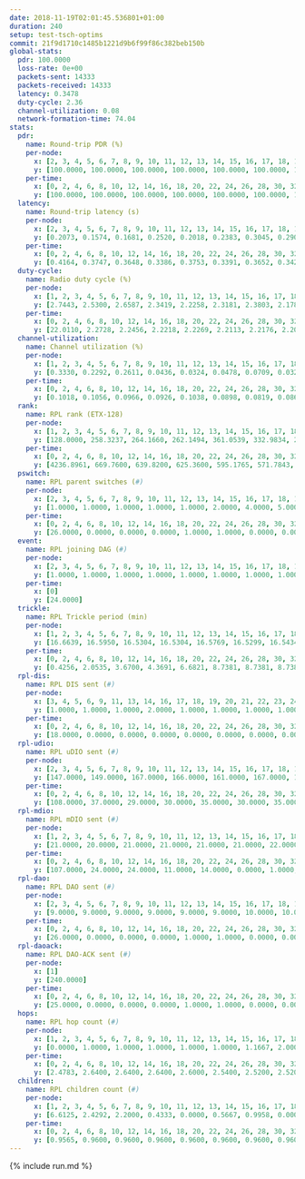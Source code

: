 ```yaml
---
date: 2018-11-19T02:01:45.536801+01:00
duration: 240
setup: test-tsch-optims
commit: 21f9d1710c1485b1221d9b6f99f86c382beb150b
global-stats:
  pdr: 100.0000
  loss-rate: 0e+00
  packets-sent: 14333
  packets-received: 14333
  latency: 0.3478
  duty-cycle: 2.36
  channel-utilization: 0.08
  network-formation-time: 74.04
stats:
  pdr:
    name: Round-trip PDR (%)
    per-node:
      x: [2, 3, 4, 5, 6, 7, 8, 9, 10, 11, 12, 13, 14, 15, 16, 17, 18, 19, 20, 21, 22, 23, 24, 25]
      y: [100.0000, 100.0000, 100.0000, 100.0000, 100.0000, 100.0000, 100.0000, 100.0000, 100.0000, 100.0000, 100.0000, 100.0000, 100.0000, 100.0000, 100.0000, 100.0000, 100.0000, 100.0000, 100.0000, 100.0000, 100.0000, 100.0000, 100.0000, 100.0000]
    per-time:
      x: [0, 2, 4, 6, 8, 10, 12, 14, 16, 18, 20, 22, 24, 26, 28, 30, 32, 34, 36, 38, 40, 42, 44, 46, 48, 50, 52, 54, 56, 58, 60, 62, 64, 66, 68, 70, 72, 74, 76, 78, 80, 82, 84, 86, 88, 90, 92, 94, 96, 98, 100, 102, 104, 106, 108, 110, 112, 114, 116, 118, 120, 122, 124, 126, 128, 130, 132, 134, 136, 138, 140, 142, 144, 146, 148, 150, 152, 154, 156, 158, 160, 162, 164, 166, 168, 170, 172, 174, 176, 178, 180, 182, 184, 186, 188, 190, 192, 194, 196, 198, 200, 202, 204, 206, 208, 210, 212, 214, 216, 218, 220, 222, 224, 226, 228, 230, 232, 234, 236, 238, 240]
      y: [100.0000, 100.0000, 100.0000, 100.0000, 100.0000, 100.0000, 100.0000, 100.0000, 100.0000, 100.0000, 100.0000, 100.0000, 100.0000, 100.0000, 100.0000, 100.0000, 100.0000, 100.0000, 100.0000, 100.0000, 100.0000, 100.0000, 100.0000, 100.0000, 100.0000, 100.0000, 100.0000, 100.0000, 100.0000, 100.0000, 100.0000, 100.0000, 100.0000, 100.0000, 100.0000, 100.0000, 100.0000, 100.0000, 100.0000, 100.0000, 100.0000, 100.0000, 100.0000, 100.0000, 100.0000, 100.0000, 100.0000, 100.0000, 100.0000, 100.0000, 100.0000, 100.0000, 100.0000, 100.0000, 100.0000, 100.0000, 100.0000, 100.0000, 100.0000, 100.0000, 100.0000, 100.0000, 100.0000, 100.0000, 100.0000, 100.0000, 100.0000, 100.0000, 100.0000, 100.0000, 100.0000, 100.0000, 100.0000, 100.0000, 100.0000, 100.0000, 100.0000, 100.0000, 100.0000, 100.0000, 100.0000, 100.0000, 100.0000, 100.0000, 100.0000, 100.0000, 100.0000, 100.0000, 100.0000, 100.0000, 100.0000, 100.0000, 100.0000, 100.0000, 100.0000, 100.0000, 100.0000, 100.0000, 100.0000, 100.0000, 100.0000, 100.0000, 100.0000, 100.0000, 100.0000, 100.0000, 100.0000, 100.0000, 100.0000, 100.0000, 100.0000, 100.0000, 100.0000, 100.0000, 100.0000, 100.0000, 100.0000, 100.0000, 100.0000, 100.0000, null]
  latency:
    name: Round-trip latency (s)
    per-node:
      x: [2, 3, 4, 5, 6, 7, 8, 9, 10, 11, 12, 13, 14, 15, 16, 17, 18, 19, 20, 21, 22, 23, 24, 25]
      y: [0.2073, 0.1574, 0.1681, 0.2520, 0.2018, 0.2383, 0.3045, 0.2905, 0.2791, 0.3408, 0.2806, 0.3434, 0.4523, 0.4459, 0.3207, 0.3110, 0.3669, 0.4787, 0.4777, 0.4788, 0.4048, 0.5309, 0.5405, 0.4739]
    per-time:
      x: [0, 2, 4, 6, 8, 10, 12, 14, 16, 18, 20, 22, 24, 26, 28, 30, 32, 34, 36, 38, 40, 42, 44, 46, 48, 50, 52, 54, 56, 58, 60, 62, 64, 66, 68, 70, 72, 74, 76, 78, 80, 82, 84, 86, 88, 90, 92, 94, 96, 98, 100, 102, 104, 106, 108, 110, 112, 114, 116, 118, 120, 122, 124, 126, 128, 130, 132, 134, 136, 138, 140, 142, 144, 146, 148, 150, 152, 154, 156, 158, 160, 162, 164, 166, 168, 170, 172, 174, 176, 178, 180, 182, 184, 186, 188, 190, 192, 194, 196, 198, 200, 202, 204, 206, 208, 210, 212, 214, 216, 218, 220, 222, 224, 226, 228, 230, 232, 234, 236, 238, 240]
      y: [0.4164, 0.3747, 0.3648, 0.3386, 0.3753, 0.3391, 0.3652, 0.3424, 0.3482, 0.3537, 0.3277, 0.3564, 0.3639, 0.3543, 0.3438, 0.3612, 0.3317, 0.3704, 0.3601, 0.3749, 0.3320, 0.3768, 0.3520, 0.3606, 0.3491, 0.3843, 0.3192, 0.3481, 0.3459, 0.3479, 0.3598, 0.3427, 0.3522, 0.3451, 0.3357, 0.3449, 0.3538, 0.3342, 0.3197, 0.3583, 0.3375, 0.3581, 0.3705, 0.3541, 0.3353, 0.3510, 0.3574, 0.3705, 0.3702, 0.3613, 0.3488, 0.3502, 0.3580, 0.3264, 0.3586, 0.3476, 0.3445, 0.3280, 0.3424, 0.3438, 0.3297, 0.3209, 0.3180, 0.3041, 0.3156, 0.3329, 0.3417, 0.3253, 0.3067, 0.2958, 0.3475, 0.3222, 0.3134, 0.3174, 0.3322, 0.3006, 0.3500, 0.3215, 0.3260, 0.3106, 0.3116, 0.3131, 0.3078, 0.3168, 0.3363, 0.3354, 0.3061, 0.3072, 0.3263, 0.3278, 0.3184, 0.3264, 0.2935, 0.3104, 0.3075, 0.3053, 0.3110, 0.3044, 0.3622, 0.3184, 0.3297, 0.3159, 0.3063, 0.3166, 0.3073, 0.3089, 0.3347, 0.3291, 0.3188, 0.5513, 0.4437, 0.3118, 0.3500, 0.3355, 0.3491, 0.6264, 0.6115, 0.6061, 0.4086, 0.3579, null]
  duty-cycle:
    name: Radio duty cycle (%)
    per-node:
      x: [1, 2, 3, 4, 5, 6, 7, 8, 9, 10, 11, 12, 13, 14, 15, 16, 17, 18, 19, 20, 21, 22, 23, 24, 25]
      y: [2.7443, 2.5300, 2.6587, 2.3419, 2.2258, 2.3181, 2.3803, 2.1789, 2.1682, 2.1590, 2.1954, 2.4034, 2.4907, 2.3064, 2.2661, 2.3562, 2.2954, 2.4843, 2.3957, 2.4831, 2.2817, 2.3509, 2.2517, 2.2629, 2.3593]
    per-time:
      x: [0, 2, 4, 6, 8, 10, 12, 14, 16, 18, 20, 22, 24, 26, 28, 30, 32, 34, 36, 38, 40, 42, 44, 46, 48, 50, 52, 54, 56, 58, 60, 62, 64, 66, 68, 70, 72, 74, 76, 78, 80, 82, 84, 86, 88, 90, 92, 94, 96, 98, 100, 102, 104, 106, 108, 110, 112, 114, 116, 118, 120, 122, 124, 126, 128, 130, 132, 134, 136, 138, 140, 142, 144, 146, 148, 150, 152, 154, 156, 158, 160, 162, 164, 166, 168, 170, 172, 174, 176, 178, 180, 182, 184, 186, 188, 190, 192, 194, 196, 198, 200, 202, 204, 206, 208, 210, 212, 214, 216, 218, 220, 222, 224, 226, 228, 230, 232, 234, 236, 238, 240]
      y: [22.0110, 2.2728, 2.2456, 2.2218, 2.2269, 2.2113, 2.2176, 2.2069, 2.2232, 2.2054, 2.1925, 2.1900, 2.1975, 2.2137, 2.2402, 2.1951, 2.1996, 2.2126, 2.2171, 2.2068, 2.2076, 2.2027, 2.2036, 2.1874, 2.2124, 2.2022, 2.1915, 2.1832, 2.2002, 2.1849, 2.1856, 2.2012, 2.1839, 2.2070, 2.2010, 2.1693, 2.2005, 2.1804, 2.1835, 2.4652, 2.2515, 2.2972, 2.3788, 2.2208, 2.1763, 2.1892, 2.2075, 2.2090, 2.1853, 2.2141, 2.2118, 2.2134, 2.2001, 2.1909, 2.1928, 2.2002, 2.1949, 2.1933, 2.2014, 2.2077, 2.1936, 2.1916, 2.1793, 2.1951, 2.1799, 2.1962, 2.2102, 2.2087, 2.1802, 2.1771, 2.1717, 2.2036, 2.1857, 2.1684, 2.1896, 2.1988, 2.1872, 2.1893, 2.1976, 2.1970, 2.1813, 2.1752, 2.1773, 2.2048, 2.1752, 2.1955, 2.1783, 2.1749, 2.1994, 2.1864, 2.2023, 2.1790, 2.1801, 2.1814, 2.1911, 2.1791, 2.1785, 2.1709, 2.1793, 2.1856, 2.1732, 2.1845, 2.1931, 2.1740, 2.1892, 2.1921, 2.1876, 2.1784, 2.1796, 2.1897, 2.1818, 2.1793, 2.1697, 2.1831, 2.1676, 2.1711, 2.1819, 2.1885, 2.1664, 2.1719, null]
  channel-utilization:
    name: Channel utilization (%)
    per-node:
      x: [1, 2, 3, 4, 5, 6, 7, 8, 9, 10, 11, 12, 13, 14, 15, 16, 17, 18, 19, 20, 21, 22, 23, 24, 25]
      y: [0.3330, 0.2292, 0.2611, 0.0436, 0.0324, 0.0478, 0.0709, 0.0329, 0.0324, 0.0523, 0.0314, 0.1135, 0.1032, 0.0313, 0.0771, 0.0798, 0.0896, 0.1151, 0.0384, 0.0328, 0.0440, 0.0381, 0.0328, 0.0309, 0.0317]
    per-time:
      x: [0, 2, 4, 6, 8, 10, 12, 14, 16, 18, 20, 22, 24, 26, 28, 30, 32, 34, 36, 38, 40, 42, 44, 46, 48, 50, 52, 54, 56, 58, 60, 62, 64, 66, 68, 70, 72, 74, 76, 78, 80, 82, 84, 86, 88, 90, 92, 94, 96, 98, 100, 102, 104, 106, 108, 110, 112, 114, 116, 118, 120, 122, 124, 126, 128, 130, 132, 134, 136, 138, 140, 142, 144, 146, 148, 150, 152, 154, 156, 158, 160, 162, 164, 166, 168, 170, 172, 174, 176, 178, 180, 182, 184, 186, 188, 190, 192, 194, 196, 198, 200, 202, 204, 206, 208, 210, 212, 214, 216, 218, 220, 222, 224, 226, 228, 230, 232, 234, 236, 238, 240]
      y: [0.1018, 0.1056, 0.0966, 0.0926, 0.1038, 0.0898, 0.0819, 0.0868, 0.0912, 0.0951, 0.0848, 0.0827, 0.0868, 0.0914, 0.0945, 0.0867, 0.0890, 0.0892, 0.0944, 0.0888, 0.0880, 0.0882, 0.0876, 0.0820, 0.0897, 0.0867, 0.0810, 0.0807, 0.0862, 0.0808, 0.0831, 0.0864, 0.0800, 0.0837, 0.0842, 0.0781, 0.0857, 0.0797, 0.0815, 0.1619, 0.0294, 0.0517, 0.0958, 0.0886, 0.0798, 0.0842, 0.0883, 0.0889, 0.0846, 0.0911, 0.0885, 0.0882, 0.0841, 0.0851, 0.0842, 0.0865, 0.0857, 0.0841, 0.0840, 0.0868, 0.0849, 0.0834, 0.0809, 0.0845, 0.0789, 0.0854, 0.0862, 0.0848, 0.0772, 0.0783, 0.0757, 0.0862, 0.0804, 0.0750, 0.0808, 0.0833, 0.0790, 0.0801, 0.0836, 0.0845, 0.0778, 0.0775, 0.0776, 0.0850, 0.0774, 0.0836, 0.0768, 0.0760, 0.0851, 0.0804, 0.0858, 0.0796, 0.0778, 0.0787, 0.0806, 0.0782, 0.0771, 0.0770, 0.0787, 0.0812, 0.0764, 0.0806, 0.0810, 0.0773, 0.0807, 0.0820, 0.0817, 0.0783, 0.0786, 0.0842, 0.0802, 0.0800, 0.0765, 0.0817, 0.0777, 0.0787, 0.0811, 0.0840, 0.0746, 0.0762, null]
  rank:
    name: RPL rank (ETX-128)
    per-node:
      x: [1, 2, 3, 4, 5, 6, 7, 8, 9, 10, 11, 12, 13, 14, 15, 16, 17, 18, 19, 20, 21, 22, 23, 24, 25]
      y: [128.0000, 258.3237, 264.1660, 262.1494, 361.0539, 332.9834, 293.5909, 447.4590, 463.3429, 391.1074, 785.2327, 413.2469, 411.1322, 591.6367, 557.2129, 553.1497, 437.2231, 577.0329, 634.1148, 959.7500, 699.4073, 647.1469, 755.6667, 999.8130, 976.1475]
    per-time:
      x: [0, 2, 4, 6, 8, 10, 12, 14, 16, 18, 20, 22, 24, 26, 28, 30, 32, 34, 36, 38, 40, 42, 44, 46, 48, 50, 52, 54, 56, 58, 60, 62, 64, 66, 68, 70, 72, 74, 76, 78, 80, 82, 84, 86, 88, 90, 92, 94, 96, 98, 100, 102, 104, 106, 108, 110, 112, 114, 116, 118, 120, 122, 124, 126, 128, 130, 132, 134, 136, 138, 140, 142, 144, 146, 148, 150, 152, 154, 156, 158, 160, 162, 164, 166, 168, 170, 172, 174, 176, 178, 180, 182, 184, 186, 188, 190, 192, 194, 196, 198, 200, 202, 204, 206, 208, 210, 212, 214, 216, 218, 220, 222, 224, 226, 228, 230, 232, 234, 236, 238, 240]
      y: [4236.8961, 669.7600, 639.8200, 625.3600, 595.1765, 571.7843, 579.3600, 588.0400, 575.1800, 573.5098, 572.8235, 568.8800, 575.7647, 548.3077, 543.8000, 544.6000, 550.3800, 543.0800, 542.8868, 519.9600, 519.5385, 529.9412, 532.0588, 507.3462, 485.2600, 483.5600, 476.7308, 475.7600, 477.8039, 492.1600, 482.3800, 481.7200, 476.0200, 485.7800, 471.7255, 470.2549, 468.6800, 468.6200, 477.9600, 510.7810, 564.9031, 549.5841, 553.8565, 503.0000, 481.7200, 481.7170, 472.0800, 473.1200, 472.2745, 476.0200, 478.0196, 479.0962, 465.3922, 458.3000, 469.1569, 466.7647, 458.3800, 458.5200, 458.3654, 457.3137, 461.4706, 458.1569, 476.2000, 465.5490, 465.3600, 458.1509, 464.0784, 460.7400, 457.3800, 458.1200, 459.2200, 460.9615, 455.2800, 451.5200, 440.0400, 439.5800, 442.4000, 438.8200, 435.8800, 443.1346, 437.9200, 440.8627, 434.2600, 444.1600, 437.8600, 441.5400, 447.0200, 456.8000, 455.9608, 449.9200, 455.0600, 453.5192, 443.8200, 438.4600, 441.1400, 439.0200, 439.5600, 445.5400, 447.9800, 447.9615, 452.5200, 457.5400, 463.1765, 456.6400, 459.9800, 459.4808, 449.9800, 446.0800, 449.8462, 446.7000, 446.0000, 438.0196, 439.6000, 443.9400, 448.2200, 448.7600, 449.3462, 440.6000, 441.2800, 438.0800, null]
  pswitch:
    name: RPL parent switches (#)
    per-node:
      x: [2, 3, 4, 5, 6, 7, 8, 9, 10, 11, 12, 13, 14, 15, 16, 17, 18, 19, 20, 21, 22, 23, 24, 25]
      y: [1.0000, 1.0000, 1.0000, 1.0000, 1.0000, 2.0000, 4.0000, 5.0000, 2.0000, 4.0000, 3.0000, 2.0000, 5.0000, 9.0000, 4.0000, 2.0000, 3.0000, 4.0000, 8.0000, 8.0000, 5.0000, 6.0000, 6.0000, 4.0000]
    per-time:
      x: [0, 2, 4, 6, 8, 10, 12, 14, 16, 18, 20, 22, 24, 26, 28, 30, 32, 34, 36, 38, 40, 42, 44, 46, 48, 50, 52, 54, 56, 58, 60, 62, 64, 66, 68, 70, 72, 74, 76, 78, 80, 82, 84, 86, 88, 90, 92, 94, 96, 98, 100, 102, 104, 106, 108, 110, 112, 114, 116, 118, 120, 122, 124, 126, 128, 130, 132, 134, 136, 138, 140, 142, 144, 146, 148, 150, 152, 154, 156, 158, 160, 162, 164, 166, 168, 170, 172, 174, 176, 178, 180, 182, 184, 186, 188, 190, 192, 194, 196, 198, 200, 202, 204, 206, 208, 210, 212, 214, 216, 218, 220, 222, 224, 226, 228, 230, 232]
      y: [26.0000, 0.0000, 0.0000, 0.0000, 1.0000, 1.0000, 0.0000, 0.0000, 0.0000, 1.0000, 1.0000, 0.0000, 1.0000, 2.0000, 0.0000, 0.0000, 0.0000, 0.0000, 3.0000, 0.0000, 2.0000, 1.0000, 1.0000, 2.0000, 0.0000, 0.0000, 2.0000, 0.0000, 1.0000, 0.0000, 0.0000, 0.0000, 0.0000, 0.0000, 1.0000, 1.0000, 0.0000, 0.0000, 0.0000, 1.0000, 0.0000, 0.0000, 0.0000, 4.0000, 0.0000, 3.0000, 0.0000, 0.0000, 1.0000, 0.0000, 1.0000, 2.0000, 1.0000, 0.0000, 1.0000, 1.0000, 0.0000, 0.0000, 2.0000, 1.0000, 1.0000, 1.0000, 0.0000, 1.0000, 0.0000, 3.0000, 1.0000, 0.0000, 0.0000, 0.0000, 0.0000, 2.0000, 0.0000, 0.0000, 0.0000, 0.0000, 0.0000, 0.0000, 0.0000, 2.0000, 0.0000, 1.0000, 0.0000, 0.0000, 0.0000, 0.0000, 0.0000, 0.0000, 1.0000, 0.0000, 0.0000, 2.0000, 0.0000, 0.0000, 0.0000, 0.0000, 0.0000, 0.0000, 0.0000, 2.0000, 0.0000, 0.0000, 1.0000, 0.0000, 0.0000, 2.0000, 0.0000, 0.0000, 2.0000, 0.0000, 1.0000, 1.0000, 0.0000, 0.0000, 0.0000, 0.0000, 2.0000]
  event:
    name: RPL joining DAG (#)
    per-node:
      x: [2, 3, 4, 5, 6, 7, 8, 9, 10, 11, 12, 13, 14, 15, 16, 17, 18, 19, 20, 21, 22, 23, 24, 25]
      y: [1.0000, 1.0000, 1.0000, 1.0000, 1.0000, 1.0000, 1.0000, 1.0000, 1.0000, 1.0000, 1.0000, 1.0000, 1.0000, 1.0000, 1.0000, 1.0000, 1.0000, 1.0000, 1.0000, 1.0000, 1.0000, 1.0000, 1.0000, 1.0000]
    per-time:
      x: [0]
      y: [24.0000]
  trickle:
    name: RPL Trickle period (min)
    per-node:
      x: [1, 2, 3, 4, 5, 6, 7, 8, 9, 10, 11, 12, 13, 14, 15, 16, 17, 18, 19, 20, 21, 22, 23, 24, 25]
      y: [16.6639, 16.5950, 16.5304, 16.5304, 16.5769, 16.5299, 16.5434, 16.5868, 16.5548, 16.5795, 16.4032, 16.5472, 16.4751, 16.5453, 16.4909, 17.3463, 16.4977, 16.5382, 16.5345, 16.5497, 16.5571, 16.5453, 16.5444, 16.5422, 16.5345]
    per-time:
      x: [0, 2, 4, 6, 8, 10, 12, 14, 16, 18, 20, 22, 24, 26, 28, 30, 32, 34, 36, 38, 40, 42, 44, 46, 48, 50, 52, 54, 56, 58, 60, 62, 64, 66, 68, 70, 72, 74, 76, 78, 80, 82, 84, 86, 88, 90, 92, 94, 96, 98, 100, 102, 104, 106, 108, 110, 112, 114, 116, 118, 120, 122, 124, 126, 128, 130, 132, 134, 136, 138, 140, 142, 144, 146, 148, 150, 152, 154, 156, 158, 160, 162, 164, 166, 168, 170, 172, 174, 176, 178, 180, 182, 184, 186, 188, 190, 192, 194, 196, 198, 200, 202, 204, 206, 208, 210, 212, 214, 216, 218, 220, 222, 224, 226, 228, 230, 232, 234, 236, 238, 240]
      y: [0.4256, 2.0535, 3.6700, 4.3691, 6.6821, 8.7381, 8.7381, 8.7381, 9.6119, 17.4763, 17.4763, 17.4763, 17.4763, 17.4763, 17.4763, 17.4763, 17.4763, 17.4763, 17.4763, 17.4763, 17.4763, 17.4763, 17.4763, 17.4763, 17.4763, 17.4763, 17.4763, 17.4763, 17.4763, 17.4763, 17.4763, 17.4763, 17.4763, 17.4763, 17.4763, 17.4763, 17.4763, 17.4763, 17.4763, 17.4763, 17.4763, 17.4763, 17.4763, 17.4763, 17.4763, 17.4763, 17.4763, 17.4763, 17.4763, 17.4763, 17.4763, 17.4763, 17.4763, 17.4763, 17.4763, 17.4763, 17.4763, 17.4763, 17.4763, 17.4763, 17.4763, 17.4763, 17.4763, 17.4763, 17.4763, 17.4763, 17.4763, 17.4763, 17.4763, 17.4763, 17.4763, 17.4763, 17.4763, 17.4763, 17.4763, 17.4763, 17.4763, 17.4763, 17.4763, 17.4763, 17.4763, 17.4763, 17.4763, 17.4763, 17.4763, 17.4763, 17.4763, 17.4763, 17.4763, 17.4763, 17.4763, 17.4763, 17.4763, 17.4763, 17.4763, 17.4763, 17.4763, 17.4763, 17.4763, 17.4763, 17.4763, 17.4763, 17.4763, 17.4763, 17.4763, 17.4763, 17.4763, 17.4763, 17.4763, 17.4763, 17.4763, 17.4763, 17.4763, 17.4763, 17.4763, 17.4763, 17.4763, 17.4763, 17.4763, 17.4763, null]
  rpl-dis:
    name: RPL DIS sent (#)
    per-node:
      x: [3, 4, 5, 6, 9, 11, 13, 14, 16, 17, 18, 19, 20, 21, 22, 23, 24, 25]
      y: [1.0000, 1.0000, 1.0000, 2.0000, 1.0000, 1.0000, 1.0000, 1.0000, 4.0000, 1.0000, 1.0000, 1.0000, 1.0000, 1.0000, 1.0000, 1.0000, 1.0000, 1.0000]
    per-time:
      x: [0, 2, 4, 6, 8, 10, 12, 14, 16, 18, 20, 22, 24, 26, 28, 30, 32, 34, 36, 38, 40, 42, 44, 46, 48, 50, 52, 54, 56, 58, 60, 62, 64, 66, 68, 70, 72, 74, 76, 78, 80, 82, 84]
      y: [18.0000, 0.0000, 0.0000, 0.0000, 0.0000, 0.0000, 0.0000, 0.0000, 0.0000, 0.0000, 0.0000, 0.0000, 0.0000, 0.0000, 0.0000, 0.0000, 0.0000, 0.0000, 0.0000, 0.0000, 0.0000, 0.0000, 0.0000, 0.0000, 0.0000, 0.0000, 0.0000, 0.0000, 0.0000, 0.0000, 0.0000, 0.0000, 0.0000, 0.0000, 0.0000, 0.0000, 0.0000, 0.0000, 0.0000, 0.0000, 1.0000, 2.0000, 1.0000]
  rpl-udio:
    name: RPL uDIO sent (#)
    per-node:
      x: [2, 3, 4, 5, 6, 7, 8, 9, 10, 11, 12, 13, 14, 15, 16, 17, 18, 19, 20, 21, 22, 23, 24, 25]
      y: [147.0000, 149.0000, 167.0000, 166.0000, 161.0000, 167.0000, 166.0000, 165.0000, 161.0000, 169.0000, 160.0000, 165.0000, 168.0000, 162.0000, 179.0000, 170.0000, 145.0000, 167.0000, 171.0000, 170.0000, 169.0000, 171.0000, 172.0000, 170.0000]
    per-time:
      x: [0, 2, 4, 6, 8, 10, 12, 14, 16, 18, 20, 22, 24, 26, 28, 30, 32, 34, 36, 38, 40, 42, 44, 46, 48, 50, 52, 54, 56, 58, 60, 62, 64, 66, 68, 70, 72, 74, 76, 78, 80, 82, 84, 86, 88, 90, 92, 94, 96, 98, 100, 102, 104, 106, 108, 110, 112, 114, 116, 118, 120, 122, 124, 126, 128, 130, 132, 134, 136, 138, 140, 142, 144, 146, 148, 150, 152, 154, 156, 158, 160, 162, 164, 166, 168, 170, 172, 174, 176, 178, 180, 182, 184, 186, 188, 190, 192, 194, 196, 198, 200, 202, 204, 206, 208, 210, 212, 214, 216, 218, 220, 222, 224, 226, 228, 230, 232, 234, 236, 238, 240]
      y: [108.0000, 37.0000, 29.0000, 30.0000, 35.0000, 30.0000, 35.0000, 31.0000, 31.0000, 32.0000, 34.0000, 29.0000, 26.0000, 34.0000, 30.0000, 36.0000, 32.0000, 30.0000, 32.0000, 27.0000, 28.0000, 32.0000, 34.0000, 38.0000, 28.0000, 27.0000, 28.0000, 33.0000, 28.0000, 36.0000, 30.0000, 34.0000, 34.0000, 32.0000, 29.0000, 28.0000, 35.0000, 33.0000, 34.0000, 34.0000, 44.0000, 35.0000, 30.0000, 34.0000, 34.0000, 32.0000, 33.0000, 31.0000, 35.0000, 31.0000, 34.0000, 30.0000, 32.0000, 33.0000, 35.0000, 34.0000, 35.0000, 29.0000, 28.0000, 31.0000, 35.0000, 33.0000, 35.0000, 31.0000, 36.0000, 31.0000, 34.0000, 34.0000, 28.0000, 35.0000, 25.0000, 34.0000, 32.0000, 29.0000, 31.0000, 32.0000, 35.0000, 28.0000, 34.0000, 34.0000, 34.0000, 32.0000, 34.0000, 31.0000, 34.0000, 32.0000, 28.0000, 40.0000, 29.0000, 33.0000, 32.0000, 34.0000, 34.0000, 30.0000, 37.0000, 28.0000, 35.0000, 30.0000, 32.0000, 34.0000, 28.0000, 36.0000, 35.0000, 33.0000, 36.0000, 33.0000, 30.0000, 36.0000, 28.0000, 33.0000, 34.0000, 36.0000, 30.0000, 35.0000, 29.0000, 34.0000, 27.0000, 31.0000, 36.0000, 32.0000, 3.0000]
  rpl-mdio:
    name: RPL mDIO sent (#)
    per-node:
      x: [1, 2, 3, 4, 5, 6, 7, 8, 9, 10, 11, 12, 13, 14, 15, 16, 17, 18, 19, 20, 21, 22, 23, 24, 25]
      y: [21.0000, 20.0000, 21.0000, 21.0000, 21.0000, 21.0000, 22.0000, 21.0000, 20.0000, 20.0000, 21.0000, 22.0000, 20.0000, 20.0000, 22.0000, 22.0000, 20.0000, 21.0000, 20.0000, 21.0000, 21.0000, 20.0000, 21.0000, 20.0000, 20.0000]
    per-time:
      x: [0, 2, 4, 6, 8, 10, 12, 14, 16, 18, 20, 22, 24, 26, 28, 30, 32, 34, 36, 38, 40, 42, 44, 46, 48, 50, 52, 54, 56, 58, 60, 62, 64, 66, 68, 70, 72, 74, 76, 78, 80, 82, 84, 86, 88, 90, 92, 94, 96, 98, 100, 102, 104, 106, 108, 110, 112, 114, 116, 118, 120, 122, 124, 126, 128, 130, 132, 134, 136, 138, 140, 142, 144, 146, 148, 150, 152, 154, 156, 158, 160, 162, 164, 166, 168, 170, 172, 174, 176, 178, 180, 182, 184, 186, 188, 190, 192, 194, 196, 198, 200, 202, 204, 206, 208, 210, 212, 214, 216, 218, 220, 222, 224, 226, 228, 230, 232, 234, 236, 238, 240]
      y: [107.0000, 24.0000, 24.0000, 11.0000, 14.0000, 0.0000, 1.0000, 9.0000, 15.0000, 0.0000, 0.0000, 0.0000, 0.0000, 6.0000, 8.0000, 5.0000, 2.0000, 4.0000, 0.0000, 0.0000, 0.0000, 0.0000, 4.0000, 6.0000, 8.0000, 6.0000, 1.0000, 0.0000, 0.0000, 0.0000, 1.0000, 2.0000, 4.0000, 9.0000, 7.0000, 2.0000, 0.0000, 0.0000, 0.0000, 3.0000, 10.0000, 6.0000, 5.0000, 1.0000, 0.0000, 0.0000, 1.0000, 0.0000, 2.0000, 4.0000, 6.0000, 8.0000, 4.0000, 0.0000, 0.0000, 0.0000, 1.0000, 5.0000, 3.0000, 8.0000, 6.0000, 2.0000, 0.0000, 0.0000, 0.0000, 0.0000, 7.0000, 10.0000, 5.0000, 2.0000, 1.0000, 0.0000, 0.0000, 0.0000, 6.0000, 8.0000, 3.0000, 5.0000, 3.0000, 0.0000, 1.0000, 0.0000, 0.0000, 5.0000, 4.0000, 6.0000, 7.0000, 2.0000, 1.0000, 0.0000, 0.0000, 0.0000, 5.0000, 6.0000, 6.0000, 5.0000, 2.0000, 0.0000, 0.0000, 0.0000, 2.0000, 3.0000, 6.0000, 4.0000, 8.0000, 2.0000, 0.0000, 0.0000, 0.0000, 2.0000, 7.0000, 7.0000, 6.0000, 3.0000, 0.0000, 0.0000, 0.0000, 0.0000, 9.0000, 5.0000, 0.0000]
  rpl-dao:
    name: RPL DAO sent (#)
    per-node:
      x: [2, 3, 4, 5, 6, 7, 8, 9, 10, 11, 12, 13, 14, 15, 16, 17, 18, 19, 20, 21, 22, 23, 24, 25]
      y: [9.0000, 9.0000, 9.0000, 9.0000, 9.0000, 9.0000, 10.0000, 10.0000, 9.0000, 10.0000, 9.0000, 10.0000, 10.0000, 13.0000, 10.0000, 9.0000, 9.0000, 10.0000, 11.0000, 12.0000, 11.0000, 11.0000, 13.0000, 11.0000]
    per-time:
      x: [0, 2, 4, 6, 8, 10, 12, 14, 16, 18, 20, 22, 24, 26, 28, 30, 32, 34, 36, 38, 40, 42, 44, 46, 48, 50, 52, 54, 56, 58, 60, 62, 64, 66, 68, 70, 72, 74, 76, 78, 80, 82, 84, 86, 88, 90, 92, 94, 96, 98, 100, 102, 104, 106, 108, 110, 112, 114, 116, 118, 120, 122, 124, 126, 128, 130, 132, 134, 136, 138, 140, 142, 144, 146, 148, 150, 152, 154, 156, 158, 160, 162, 164, 166, 168, 170, 172, 174, 176, 178, 180, 182, 184, 186, 188, 190, 192, 194, 196, 198, 200, 202, 204, 206, 208, 210, 212, 214, 216, 218, 220, 222, 224, 226, 228, 230, 232, 234, 236, 238]
      y: [26.0000, 0.0000, 0.0000, 0.0000, 1.0000, 1.0000, 0.0000, 0.0000, 0.0000, 1.0000, 1.0000, 0.0000, 1.0000, 2.0000, 19.0000, 0.0000, 0.0000, 0.0000, 4.0000, 1.0000, 2.0000, 1.0000, 1.0000, 2.0000, 1.0000, 0.0000, 2.0000, 0.0000, 9.0000, 2.0000, 0.0000, 0.0000, 1.0000, 2.0000, 4.0000, 1.0000, 1.0000, 1.0000, 2.0000, 1.0000, 1.0000, 1.0000, 3.0000, 8.0000, 0.0000, 3.0000, 0.0000, 1.0000, 3.0000, 1.0000, 1.0000, 4.0000, 2.0000, 0.0000, 2.0000, 2.0000, 0.0000, 7.0000, 3.0000, 3.0000, 1.0000, 2.0000, 1.0000, 2.0000, 1.0000, 5.0000, 1.0000, 1.0000, 0.0000, 2.0000, 0.0000, 8.0000, 1.0000, 2.0000, 0.0000, 1.0000, 0.0000, 2.0000, 2.0000, 6.0000, 1.0000, 2.0000, 0.0000, 2.0000, 0.0000, 4.0000, 3.0000, 1.0000, 2.0000, 0.0000, 1.0000, 3.0000, 3.0000, 2.0000, 3.0000, 1.0000, 0.0000, 0.0000, 2.0000, 2.0000, 5.0000, 1.0000, 3.0000, 0.0000, 1.0000, 5.0000, 2.0000, 1.0000, 4.0000, 1.0000, 1.0000, 1.0000, 1.0000, 1.0000, 4.0000, 2.0000, 2.0000, 1.0000, 1.0000, 0.0000]
  rpl-daoack:
    name: RPL DAO-ACK sent (#)
    per-node:
      x: [1]
      y: [240.0000]
    per-time:
      x: [0, 2, 4, 6, 8, 10, 12, 14, 16, 18, 20, 22, 24, 26, 28, 30, 32, 34, 36, 38, 40, 42, 44, 46, 48, 50, 52, 54, 56, 58, 60, 62, 64, 66, 68, 70, 72, 74, 76, 78, 80, 82, 84, 86, 88, 90, 92, 94, 96, 98, 100, 102, 104, 106, 108, 110, 112, 114, 116, 118, 120, 122, 124, 126, 128, 130, 132, 134, 136, 138, 140, 142, 144, 146, 148, 150, 152, 154, 156, 158, 160, 162, 164, 166, 168, 170, 172, 174, 176, 178, 180, 182, 184, 186, 188, 190, 192, 194, 196, 198, 200, 202, 204, 206, 208, 210, 212, 214, 216, 218, 220, 222, 224, 226, 228, 230, 232, 234, 236, 238]
      y: [25.0000, 0.0000, 0.0000, 0.0000, 1.0000, 1.0000, 0.0000, 0.0000, 0.0000, 2.0000, 0.0000, 0.0000, 1.0000, 2.0000, 18.0000, 0.0000, 0.0000, 0.0000, 4.0000, 1.0000, 2.0000, 1.0000, 1.0000, 2.0000, 1.0000, 0.0000, 2.0000, 0.0000, 9.0000, 2.0000, 0.0000, 0.0000, 1.0000, 2.0000, 4.0000, 1.0000, 1.0000, 1.0000, 2.0000, 1.0000, 1.0000, 1.0000, 3.0000, 8.0000, 0.0000, 3.0000, 0.0000, 1.0000, 3.0000, 1.0000, 2.0000, 3.0000, 2.0000, 0.0000, 2.0000, 2.0000, 0.0000, 7.0000, 3.0000, 3.0000, 1.0000, 2.0000, 1.0000, 2.0000, 1.0000, 5.0000, 1.0000, 1.0000, 0.0000, 2.0000, 0.0000, 8.0000, 1.0000, 2.0000, 0.0000, 1.0000, 0.0000, 2.0000, 2.0000, 6.0000, 1.0000, 2.0000, 0.0000, 2.0000, 0.0000, 4.0000, 3.0000, 1.0000, 2.0000, 0.0000, 1.0000, 3.0000, 3.0000, 2.0000, 3.0000, 1.0000, 0.0000, 0.0000, 2.0000, 3.0000, 4.0000, 1.0000, 3.0000, 0.0000, 1.0000, 5.0000, 2.0000, 1.0000, 4.0000, 1.0000, 1.0000, 1.0000, 1.0000, 1.0000, 4.0000, 2.0000, 2.0000, 1.0000, 1.0000, 0.0000]
  hops:
    name: RPL hop count (#)
    per-node:
      x: [1, 2, 3, 4, 5, 6, 7, 8, 9, 10, 11, 12, 13, 14, 15, 16, 17, 18, 19, 20, 21, 22, 23, 24, 25]
      y: [0.0000, 1.0000, 1.0000, 1.0000, 1.0000, 1.0000, 1.1667, 2.0000, 2.0000, 1.2208, 2.1917, 2.0000, 2.0750, 3.1125, 3.0000, 2.1083, 2.0458, 3.0833, 3.2971, 3.6946, 3.5458, 3.2167, 4.2167, 4.1674, 4.0795]
    per-time:
      x: [0, 2, 4, 6, 8, 10, 12, 14, 16, 18, 20, 22, 24, 26, 28, 30, 32, 34, 36, 38, 40, 42, 44, 46, 48, 50, 52, 54, 56, 58, 60, 62, 64, 66, 68, 70, 72, 74, 76, 78, 80, 82, 84, 86, 88, 90, 92, 94, 96, 98, 100, 102, 104, 106, 108, 110, 112, 114, 116, 118, 120, 122, 124, 126, 128, 130, 132, 134, 136, 138, 140, 142, 144, 146, 148, 150, 152, 154, 156, 158, 160, 162, 164, 166, 168, 170, 172, 174, 176, 178, 180, 182, 184, 186, 188, 190, 192, 194, 196, 198, 200, 202, 204, 206, 208, 210, 212, 214, 216, 218, 220, 222, 224, 226, 228, 230, 232, 234, 236, 238]
      y: [2.4783, 2.6400, 2.6400, 2.6400, 2.6000, 2.5400, 2.5200, 2.5200, 2.5200, 2.5000, 2.3200, 2.3200, 2.3200, 2.3200, 2.3200, 2.3200, 2.3200, 2.3200, 2.3200, 2.3200, 2.2800, 2.3000, 2.3400, 2.3200, 2.3600, 2.3600, 2.3400, 2.3200, 2.3200, 2.3200, 2.3200, 2.3200, 2.3200, 2.3200, 2.3200, 2.2800, 2.2800, 2.2800, 2.2800, 2.3200, 2.3600, 2.3600, 2.3600, 2.3800, 2.4000, 2.4200, 2.5200, 2.5200, 2.5200, 2.5200, 2.5200, 2.4600, 2.4000, 2.3600, 2.3400, 2.3600, 2.3600, 2.3600, 2.3200, 2.3200, 2.3000, 2.2400, 2.2000, 2.1800, 2.1600, 2.1600, 2.1800, 2.2000, 2.2000, 2.2000, 2.2000, 2.2000, 2.2400, 2.2400, 2.2400, 2.2400, 2.2400, 2.2400, 2.2400, 2.2200, 2.1600, 2.1600, 2.1600, 2.1600, 2.1600, 2.1600, 2.1600, 2.1600, 2.1600, 2.1600, 2.1600, 2.1600, 2.1600, 2.1600, 2.1600, 2.1600, 2.1600, 2.1600, 2.1600, 2.1600, 2.1600, 2.1600, 2.1600, 2.1600, 2.1600, 2.1800, 2.2000, 2.2000, 2.2000, 2.2000, 2.2000, 2.2000, 2.2000, 2.2000, 2.2000, 2.2000, 2.2000, 2.2000, 2.2000, 2.2000]
  children:
    name: RPL children count (#)
    per-node:
      x: [1, 2, 3, 4, 5, 6, 7, 8, 9, 10, 11, 12, 13, 14, 15, 16, 17, 18, 19, 20, 21, 22, 23, 24, 25]
      y: [6.6125, 2.4292, 2.2000, 0.4333, 0.0000, 0.5667, 0.9958, 0.0000, 0.0000, 0.5708, 0.0000, 1.2542, 1.1625, 0.0000, 0.9833, 2.3917, 0.6667, 2.7708, 0.2469, 0.0628, 0.3792, 0.2167, 0.0417, 0.0000, 0.0000]
    per-time:
      x: [0, 2, 4, 6, 8, 10, 12, 14, 16, 18, 20, 22, 24, 26, 28, 30, 32, 34, 36, 38, 40, 42, 44, 46, 48, 50, 52, 54, 56, 58, 60, 62, 64, 66, 68, 70, 72, 74, 76, 78, 80, 82, 84, 86, 88, 90, 92, 94, 96, 98, 100, 102, 104, 106, 108, 110, 112, 114, 116, 118, 120, 122, 124, 126, 128, 130, 132, 134, 136, 138, 140, 142, 144, 146, 148, 150, 152, 154, 156, 158, 160, 162, 164, 166, 168, 170, 172, 174, 176, 178, 180, 182, 184, 186, 188, 190, 192, 194, 196, 198, 200, 202, 204, 206, 208, 210, 212, 214, 216, 218, 220, 222, 224, 226, 228, 230, 232, 234, 236, 238]
      y: [0.9565, 0.9600, 0.9600, 0.9600, 0.9600, 0.9600, 0.9600, 0.9600, 0.9600, 0.9600, 0.9600, 0.9600, 0.9600, 0.9600, 0.9600, 0.9600, 0.9600, 0.9600, 0.9600, 0.9600, 0.9600, 0.9600, 0.9600, 0.9600, 0.9600, 0.9600, 0.9600, 0.9600, 0.9600, 0.9600, 0.9600, 0.9600, 0.9600, 0.9600, 0.9600, 0.9600, 0.9600, 0.9600, 0.9600, 0.9600, 0.9600, 0.9600, 0.9600, 0.9600, 0.9600, 0.9600, 0.9600, 0.9600, 0.9600, 0.9600, 0.9600, 0.9600, 0.9600, 0.9600, 0.9600, 0.9600, 0.9600, 0.9600, 0.9600, 0.9600, 0.9600, 0.9600, 0.9600, 0.9600, 0.9600, 0.9600, 0.9600, 0.9600, 0.9600, 0.9600, 0.9600, 0.9600, 0.9600, 0.9600, 0.9600, 0.9600, 0.9600, 0.9600, 0.9600, 0.9600, 0.9600, 0.9600, 0.9600, 0.9600, 0.9600, 0.9600, 0.9600, 0.9600, 0.9600, 0.9600, 0.9600, 0.9600, 0.9600, 0.9600, 0.9600, 0.9600, 0.9600, 0.9600, 0.9600, 0.9600, 0.9600, 0.9600, 0.9600, 0.9600, 0.9600, 0.9600, 0.9600, 0.9600, 0.9600, 0.9600, 0.9600, 0.9600, 0.9600, 0.9600, 0.9600, 0.9600, 0.9600, 0.9600, 0.9600, 0.9600]
---
```


{% include run.md %}
